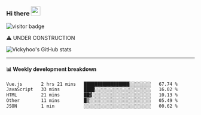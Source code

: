 ### Hi there <a href="https://www.gautamkrishnar.com/"><img src="https://media.giphy.com/media/hvRJCLFzcasrR4ia7z/giphy.gif" width="25px"></a>

![visitor badge](https://visitor-badge.glitch.me/badge?page_id=vickyhoo.vickyhoo&left_color=black&right_color=cornflowerblue)

⚠️ UNDER CONSTRUCTION

![Vickyhoo's GitHub stats](https://github-readme-stats.vercel.app/api?username=vickyhoo&theme=react&show_icons=true&count_private=true)

---

#### :bar_chart: Weekly development breakdown

<!--START_SECTION:waka-->

```txt
Vue.js       2 hrs 21 mins   █████████████████░░░░░░░░   67.74 %
JavaScript   33 mins         ████░░░░░░░░░░░░░░░░░░░░░   16.02 %
HTML         21 mins         ██▓░░░░░░░░░░░░░░░░░░░░░░   10.13 %
Other        11 mins         █▒░░░░░░░░░░░░░░░░░░░░░░░   05.49 %
JSON         1 min           ░░░░░░░░░░░░░░░░░░░░░░░░░   00.62 %
```

<!--END_SECTION:waka-->


<!--
**vickyhoo/vickyhoo** is a ✨ _special_ ✨ repository because its `README.md` (this file) appears on your GitHub profile.

Here are some ideas to get you started:

- 🔭 I’m currently working on ...
- 🌱 I’m currently learning ...
- 👯 I’m looking to collaborate on ...
- 🤔 I’m looking for help with ...
- 💬 Ask me about ...
- 📫 How to reach me: ...
- 😄 Pronouns: ...
- ⚡ Fun fact: ...
-->
